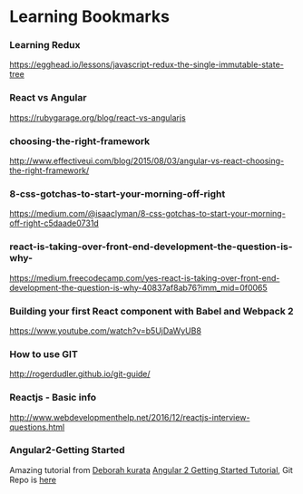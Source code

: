 # Learning Bookmarks


### Learning Redux
https://egghead.io/lessons/javascript-redux-the-single-immutable-state-tree

### React vs Angular
https://rubygarage.org/blog/react-vs-angularjs

### choosing-the-right-framework
http://www.effectiveui.com/blog/2015/08/03/angular-vs-react-choosing-the-right-framework/

### 8-css-gotchas-to-start-your-morning-off-right
https://medium.com/@isaaclyman/8-css-gotchas-to-start-your-morning-off-right-c5daade0731d


### react-is-taking-over-front-end-development-the-question-is-why-
https://medium.freecodecamp.com/yes-react-is-taking-over-front-end-development-the-question-is-why-40837af8ab76?imm_mid=0f0065

### Building your first React component with Babel and Webpack 2
https://www.youtube.com/watch?v=b5UjDaWyUB8


### How to use GIT
http://rogerdudler.github.io/git-guide/

### Reactjs - Basic info
http://www.webdevelopmenthelp.net/2016/12/reactjs-interview-questions.html

### Angular2-Getting Started
Amazing tutorial from [Deborah kurata](https://github.com/DeborahK)
[Angular 2 Getting Started Tutorial](https://app.pluralsight.com/player?course=angular-2-getting-started-update&author=deborah-kurata&name=angular-2-getting-started-update-m0&clip=0), Git Repo is [here](https://github.com/DeborahK/Angular2-GettingStarted)
